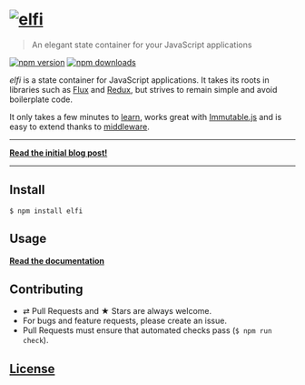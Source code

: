 # [![elfi](https://rawgit.com/madx/elfi/master/images/logo.svg)](https://github.com/madx/elfi)

> An elegant state container for your JavaScript applications

[![npm version](https://img.shields.io/npm/v/elfi.svg?style=flat-square)](https://github.com/madx/elfi/master/CHANGELOG.md)
[![npm downloads](https://img.shields.io/npm/dm/elfi.svg?style=flat-square)](https://www.npmjs.com/package/elfi)

*elfi* is a state container for JavaScript applications. It takes its roots in
libraries such as [Flux][flux] and [Redux][redux], but strives to remain simple
and avoid boilerplate code.

It only takes a few minutes to [learn][doc:guide], works great with
[Immutable.js][immutable] and is easy to extend thanks to
[middleware][doc:middleware].

---

**[Read the initial blog post!][blogpost]**

---

## Install

```console
$ npm install elfi
```

## Usage

**[Read the documentation][doc:guide]**

## Contributing

* ⇄ Pull Requests and ★ Stars are always welcome.
* For bugs and feature requests, please create an issue.
* Pull Requests must ensure that automated checks pass (`$ npm run check`).

## [License](LICENSE)

[blogpost]: http://madx.me/articles/a-simpler-alternative-to-flux-and-redux.html
[flux]: https://github.com/facebook/flux
[redux]: https://github.com/reactjs/redux
[immutable]: https://facebook.github.io/immutable-js/
[doc:guide]: doc/README.md
[doc:middleware]: doc/middleware/README.md
